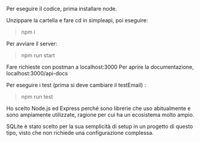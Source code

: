 Per eseguire il codice, prima installare node.

Unzippare la cartella e fare cd in simpleapi, poi eseguire:
> npm i

Per avviare il server:
> npm run start

Fare richieste con postman a localhost:3000
Per aprire la documentazione, localhost:3000/api-docs

Per eseguire i test (prima si deve cambiare il testEmail) :
> npm run test

Ho scelto Node.js ed Express perché sono librerie che uso abitualmente e sono ampiamente utilizzate, ragione per cui ha un ecosistema molto ampio.

SQLite è stato scelto per la sua semplicità di setup in un progetto di questo tipo, visto che non richiede una configurazione complessa.
